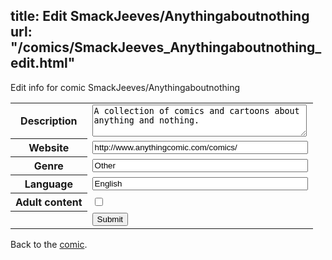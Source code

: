title: Edit SmackJeeves/Anythingaboutnothing
url: "/comics/SmackJeeves_Anythingaboutnothing_edit.html"
---
Edit info for comic SmackJeeves/Anythingaboutnothing

<form name="comic" action="http://gaepostmail.appspot.com/comic/" method="post">
<table class="comicinfo">
<tr>
<th>Description</th><td><textarea name="description" cols="40" rows="3">A collection of comics and cartoons about anything and nothing.</textarea></td>
</tr>
<tr>
<th>Website</th><td><input type="text" name="url" value="http://www.anythingcomic.com/comics/" size="40"/></td>
</tr>
<tr>
<th>Genre</th><td><input type="text" name="genre" value="Other" size="40"/></td>
</tr>
<tr>
<th>Language</th><td><input type="text" name="language" value="English" size="40"/></td>
</tr>
<tr>
<th>Adult content</th><td><input type="checkbox" name="adult" value="adult" /></td>
</tr>
<tr>
<th></th><td>
<input type="hidden" name="comic" value="SmackJeeves_Anythingaboutnothing" />
<input type="submit" name="submit" value="Submit" />
</td>
</tr>
</table>
</form>

Back to the [comic](SmackJeeves_Anythingaboutnothing.html).
